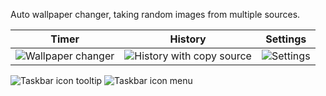 Auto wallpaper changer, taking random images from multiple sources.

Timer | History | Settings
|:---:|:---:|:---:|
![Wallpaper changer](https://i.imgur.com/bM6St62.png, "Wallpaper changer")| ![History with copy source](https://i.imgur.com/59ssi9d.png, "History with copy source") |![Settings](https://i.imgur.com/yxJ3dV4.png, "Settings")

![Taskbar icon tooltip](https://i.imgur.com/DOczHeq.png, "Taskbar icon tooltip")
![Taskbar icon menu](https://i.imgur.com/itLmUGw.png, "Taskbar icon contex menu")
